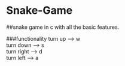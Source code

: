 # Snake-Game
##snake game in c with all the basic features.

###functionality
turn up --> w <br>
turn down --> s <br>
turn right --> d  <br>
turn left --> a <br>
